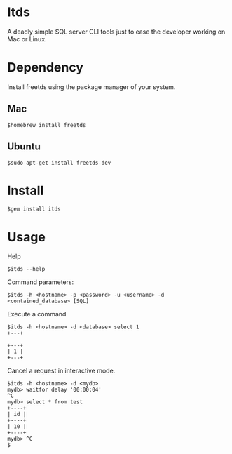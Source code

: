 # Itds

A deadly simple SQL server CLI tools just to ease the developer working on Mac or Linux.

# Dependency

Install freetds using the package manager of your system.
## Mac
```
$homebrew install freetds
```

## Ubuntu
```
$sudo apt-get install freetds-dev
```

# Install
```
$gem install itds
```

# Usage

Help
```
$itds --help
```

Command parameters:
```
$itds -h <hostname> -p <password> -u <username> -d <contained_database> [SQL]
```

Execute a command
```
$itds -h <hostname> -d <database> select 1
+---+

+---+
| 1 |
+---+
```

Cancel a request in interactive mode.
```
$itds -h <hostname> -d <mydb>
mydb> waitfor delay '00:00:04'
^C
mydb> select * from test
+----+
| id |
+----+
| 10 |
+----+
mydb> ^C
$
```
